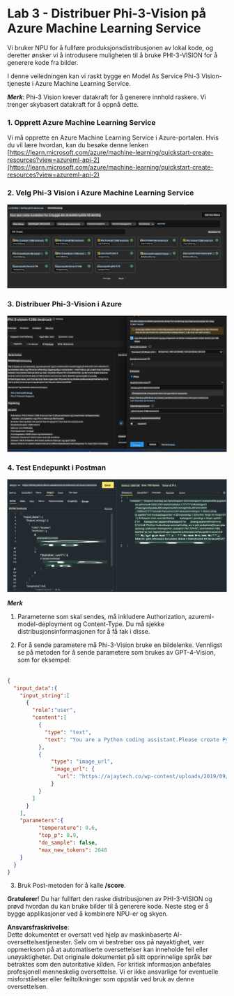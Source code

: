 # **Lab 3 - Distribuer Phi-3-Vision på Azure Machine Learning Service**

Vi bruker NPU for å fullføre produksjonsdistribusjonen av lokal kode, og deretter ønsker vi å introdusere muligheten til å bruke PHI-3-VISION for å generere kode fra bilder.

I denne veiledningen kan vi raskt bygge en Model As Service Phi-3 Vision-tjeneste i Azure Machine Learning Service.

***Merk***: Phi-3 Vision krever datakraft for å generere innhold raskere. Vi trenger skybasert datakraft for å oppnå dette.


### **1. Opprett Azure Machine Learning Service**

Vi må opprette en Azure Machine Learning Service i Azure-portalen. Hvis du vil lære hvordan, kan du besøke denne lenken [https://learn.microsoft.com/azure/machine-learning/quickstart-create-resources?view=azureml-api-2](https://learn.microsoft.com/azure/machine-learning/quickstart-create-resources?view=azureml-api-2)


### **2. Velg Phi-3 Vision i Azure Machine Learning Service**

![Katalog](../../../../../../../../../translated_images/vison_catalog.e04e9e5f2b6ff115fff30e793e54e617da07251c7b192e1a68e6b050917f45aa.no.png)


### **3. Distribuer Phi-3-Vision i Azure**

![Distribuer](../../../../../../../../../translated_images/vision_deploy.c0582d08b5d49675c643f3bedc04ae106957304f3cd4702406fa08bea80ba213.no.png)


### **4. Test Endepunkt i Postman**

![Test](../../../../../../../../../translated_images/vision_test.fb4ff33607077153c7b5dcf37648dc5a9cb550824aeba89963e6b270314fc554.no.png)


***Merk***

1. Parameterne som skal sendes, må inkludere Authorization, azureml-model-deployment og Content-Type. Du må sjekke distribusjonsinformasjonen for å få tak i disse.

2. For å sende parametere må Phi-3-Vision bruke en bildelenke. Vennligst se på metoden for å sende parametere som brukes av GPT-4-Vision, som for eksempel:

```json

{
  "input_data":{
    "input_string":[
      {
        "role":"user",
        "content":[ 
          {
            "type": "text",
            "text": "You are a Python coding assistant.Please create Python code for image "
          },
          {
              "type": "image_url",
              "image_url": {
                "url": "https://ajaytech.co/wp-content/uploads/2019/09/index.png"
              }
          }
        ]
      }
    ],
    "parameters":{
          "temperature": 0.6,
          "top_p": 0.9,
          "do_sample": false,
          "max_new_tokens": 2048
    }
  }
}

```

3. Bruk Post-metoden for å kalle **/score**.

**Gratulerer**! Du har fullført den raske distribusjonen av PHI-3-VISION og prøvd hvordan du kan bruke bilder til å generere kode. Neste steg er å bygge applikasjoner ved å kombinere NPU-er og skyen.

**Ansvarsfraskrivelse**:  
Dette dokumentet er oversatt ved hjelp av maskinbaserte AI-oversettelsestjenester. Selv om vi bestreber oss på nøyaktighet, vær oppmerksom på at automatiserte oversettelser kan inneholde feil eller unøyaktigheter. Det originale dokumentet på sitt opprinnelige språk bør betraktes som den autoritative kilden. For kritisk informasjon anbefales profesjonell menneskelig oversettelse. Vi er ikke ansvarlige for eventuelle misforståelser eller feiltolkninger som oppstår ved bruk av denne oversettelsen.